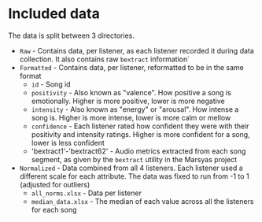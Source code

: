 Included data
=============

The data is split between 3 directories.  

 * `Raw` - Contains data, per listener, as each listener recorded it during data collection.  It also contains raw `bextract` information`  
 * `Formatted` - Contains data, per listener, reformatted to be in the same format  
   - `id` - Song id  
   - `positivity` - Also known as "valence". How positive a song is emotionally.  Higher is more positive, lower is more negative  
   - `intensity` - Also known as "energy" or "arousal".  How intense a song is.  Higher is more intense, lower is more calm or mellow  
   - `confidence` - Each listener rated how confident they were with their positivity and intensity ratings.  Higher is more confident for a song, lower is less confident   
   - 'bextract1'-'bextract62' - Audio metrics extracted from each song segment, as given by the `bextract` utility in the Marsyas project  
 * `Normalized` - Data combined from all 4 listeners.  Each listener used a different scale for each attribute.  The data was fixed to run from -1 to 1 (adjusted for outliers)  
   - `all_norms.xlsx` - Data per listener  
   - `median_data.xlsx` - The median of each value across all the listeners for each song  
